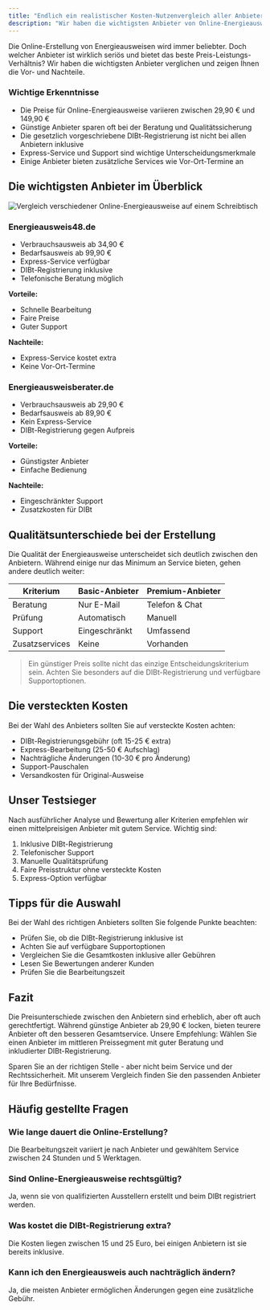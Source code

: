 ```yaml
---
title: "Endlich ein realistischer Kosten-Nutzenvergleich aller Anbieter von Online Energieausweisen"
description: "Wir haben die wichtigsten Anbieter von Online-Energieausweisen unter die Lupe genommen und verglichen. Erfahren Sie, welcher Anbieter das beste Preis-Leistungs-Verhältnis bietet."
---
```


Die Online-Erstellung von Energieausweisen wird immer beliebter. Doch welcher Anbieter ist wirklich seriös und bietet das beste Preis-Leistungs-Verhältnis? Wir haben die wichtigsten Anbieter verglichen und zeigen Ihnen die Vor- und Nachteile.

### Wichtige Erkenntnisse

* Die Preise für Online-Energieausweise variieren zwischen 29,90 € und 149,90 €
* Günstige Anbieter sparen oft bei der Beratung und Qualitätssicherung
* Die gesetzlich vorgeschriebene DIBt-Registrierung ist nicht bei allen Anbietern inklusive
* Express-Service und Support sind wichtige Unterscheidungsmerkmale
* Einige Anbieter bieten zusätzliche Services wie Vor-Ort-Termine an

## Die wichtigsten Anbieter im Überblick

![Vergleich verschiedener Online-Energieausweise auf einem Schreibtisch](https://contenu.nyc3.digitaloceanspaces.com/journalist/energieausweis-vergleich.jpeg)

### Energieausweis48.de
* Verbrauchsausweis ab 34,90 €
* Bedarfsausweis ab 99,90 €
* Express-Service verfügbar
* DIBt-Registrierung inklusive
* Telefonische Beratung möglich

**Vorteile:**
* Schnelle Bearbeitung
* Faire Preise
* Guter Support

**Nachteile:**
* Express-Service kostet extra
* Keine Vor-Ort-Termine

### Energieausweisberater.de
* Verbrauchsausweis ab 29,90 €
* Bedarfsausweis ab 89,90 €
* Kein Express-Service
* DIBt-Registrierung gegen Aufpreis

**Vorteile:**
* Günstigster Anbieter
* Einfache Bedienung

**Nachteile:**
* Eingeschränkter Support
* Zusatzkosten für DIBt

## Qualitätsunterschiede bei der Erstellung

Die Qualität der Energieausweise unterscheidet sich deutlich zwischen den Anbietern. Während einige nur das Minimum an Service bieten, gehen andere deutlich weiter:

| Kriterium | Basic-Anbieter | Premium-Anbieter |
|-----------|----------------|------------------|
| Beratung | Nur E-Mail | Telefon & Chat |
| Prüfung | Automatisch | Manuell |
| Support | Eingeschränkt | Umfassend |
| Zusatzservices | Keine | Vorhanden |

> Ein günstiger Preis sollte nicht das einzige Entscheidungskriterium sein. Achten Sie besonders auf die DIBt-Registrierung und verfügbare Supportoptionen.

## Die versteckten Kosten

Bei der Wahl des Anbieters sollten Sie auf versteckte Kosten achten:

* DIBt-Registrierungsgebühr (oft 15-25 € extra)
* Express-Bearbeitung (25-50 € Aufschlag)
* Nachträgliche Änderungen (10-30 € pro Änderung)
* Support-Pauschalen
* Versandkosten für Original-Ausweise

## Unser Testsieger

Nach ausführlicher Analyse und Bewertung aller Kriterien empfehlen wir einen mittelpreisigen Anbieter mit gutem Service. Wichtig sind:

1. Inklusive DIBt-Registrierung
2. Telefonischer Support
3. Manuelle Qualitätsprüfung
4. Faire Preisstruktur ohne versteckte Kosten
5. Express-Option verfügbar

## Tipps für die Auswahl

Bei der Wahl des richtigen Anbieters sollten Sie folgende Punkte beachten:

* Prüfen Sie, ob die DIBt-Registrierung inklusive ist
* Achten Sie auf verfügbare Supportoptionen
* Vergleichen Sie die Gesamtkosten inklusive aller Gebühren
* Lesen Sie Bewertungen anderer Kunden
* Prüfen Sie die Bearbeitungszeit

## Fazit

Die Preisunterschiede zwischen den Anbietern sind erheblich, aber oft auch gerechtfertigt. Während günstige Anbieter ab 29,90 € locken, bieten teurere Anbieter oft den besseren Gesamtservice. Unsere Empfehlung: Wählen Sie einen Anbieter im mittleren Preissegment mit guter Beratung und inkludierter DIBt-Registrierung.

Sparen Sie an der richtigen Stelle - aber nicht beim Service und der Rechtssicherheit. Mit unserem Vergleich finden Sie den passenden Anbieter für Ihre Bedürfnisse.

## Häufig gestellte Fragen

### Wie lange dauert die Online-Erstellung?

Die Bearbeitungszeit variiert je nach Anbieter und gewähltem Service zwischen 24 Stunden und 5 Werktagen.

### Sind Online-Energieausweise rechtsgültig?

Ja, wenn sie von qualifizierten Ausstellern erstellt und beim DIBt registriert werden.

### Was kostet die DIBt-Registrierung extra?

Die Kosten liegen zwischen 15 und 25 Euro, bei einigen Anbietern ist sie bereits inklusive.

### Kann ich den Energieausweis auch nachträglich ändern?

Ja, die meisten Anbieter ermöglichen Änderungen gegen eine zusätzliche Gebühr. 